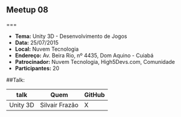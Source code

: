 ## Meetup 08
===
* **Tema:** Unity 3D - Desenvolvimento de Jogos
* **Data:** 25/07/2015
* **Local:** Nuvem Tecnologia
* **Endereço:** Av. Beira Rio, nº 4435, Dom Aquino - Cuiabá
* **Patrocinador:** Nuvem Tecnologia, High5Devs.com, Comunidade
* **Participantes:** 20

##Talk:

| talk           | Quem          | GitHub
|----------------|---------------|---------------
| Unity 3D | Silvair Frazão |  X
